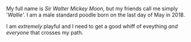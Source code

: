 My full name is _Sir Walter Mickey Moon_, but my friends call me simply '_Wallie_'. I am a male standard poodle born on the last day of May in 2018.

I am _extremely_ playful and I need to get a good whiff of eveything _and everyone_ that crosses my path.
